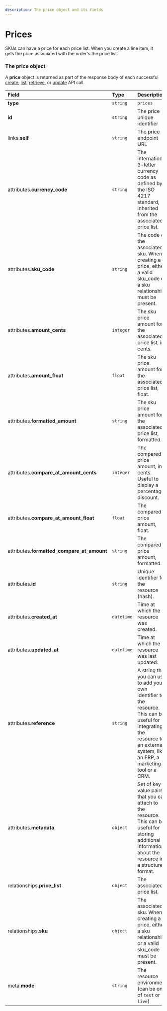 ```yaml
---
description: The price object and its fields
---
```


# Prices

SKUs can have a price for each price list.
When you create a line item, it gets the price associated with the order's the price list.


### The price object

A **price** object is returned as part of the response body of each successful
[create](https://docs.commercelayer.io/resources/prices/create_price),
[list](https://docs.commercelayer.io/resources/prices/list_prices),
[retrieve](https://docs.commercelayer.io/resources/prices/retrieve_price),
or [update](https://docs.commercelayer.io/resources/prices/update_price) API call.

| Field | Type | Description |
| :--- | :--- | :--- |
| **type** | `string` | `prices` |
| **id** | `string` | The price unique identifier |
| links.**self** | `string` | The price endpoint URL |
| attributes.**currency_code** | `string` | The international 3-letter currency code as defined by the ISO 4217 standard, inherited from the associated price list. |
| attributes.**sku_code** | `string` | The code of the associated sku. When creating a price, either a valid sku_code or a sku relationship must be present. |
| attributes.**amount_cents** | `integer` | The sku price amount for the associated price list, in cents. |
| attributes.**amount_float** | `float` | The sku price amount for the associated price list, float. |
| attributes.**formatted_amount** | `string` | The sku price amount for the associated price list, formatted. |
| attributes.**compare_at_amount_cents** | `integer` | The compared price amount, in cents. Useful to display a percentage discount. |
| attributes.**compare_at_amount_float** | `float` | The compared price amount, float. |
| attributes.**formatted_compare_at_amount** | `string` | The compared price amount, formatted. |
| attributes.**id** | `string` | Unique identifier for the resource (hash). |
| attributes.**created_at** | `datetime` | Time at which the resource was created. |
| attributes.**updated_at** | `datetime` | Time at which the resource was last updated. |
| attributes.**reference** | `string` | A string that you can use to add your own identifier to the resource. This can be useful for integrating the resource to an external system, like an ERP, a marketing tool or a CRM. |
| attributes.**metadata** | `object` | Set of key-value pairs that you can attach to the resource. This can be useful for storing additional information about the resource in a structured format. |
| relationships.**price_list** | `object` | The associated price list. |
| relationships.**sku** | `object` | The associated sku. When creating a price, either a sku relationship or a valid sku_code must be present. |
| meta.**mode** | `string` | The resource environment \(can be one of `test` or `live`\) |
